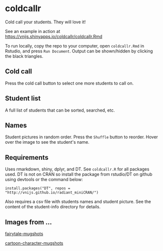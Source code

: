 # coldcallr

Cold call your students. They will love it!

See an example in action at <a href="https://vnijs.shinyapps.io/coldcallr/coldcallr.Rmd" target="_blank">https://vnijs.shinyapps.io/coldcallr/coldcallr.Rmd</a> 

To run locally, copy the repo to your computer, open `coldcallr.Rmd` in Rstudio, and press `Run Document`. Output can be shown/hidden by clicking the black triangles.

## Cold call

Press the cold call button to select one more students to call on.

## Student list

A full list of students that can be sorted, searched, etc.

## Names

Student pictures in random order. Press the `Shuffle` button to reorder. Hover over the image to see the student's name.

## Requirements

Uses rmarkdown, shiny, dplyr, and DT. See `coldcallr.R` for all packages used. DT is not on CRAN so install the package from rstudio/DT on github using devtools or the command below:

`install.packages("DT", repos = "http://vnijs.github.io/radiant_miniCRAN/")`

Also requires a csv file with students names and student picture. See the content of the student-info directory for details.

## Images from ...

<a href="http://www.huffingtonpost.com/2014/06/09/fairytale-mugshots_n_5475538.html" target="_blank">fairytale-mugshots</a>

<a href="http://thefw.com/cartoon-character-mugshots/" target="_blank">cartoon-character-mugshots</a>
